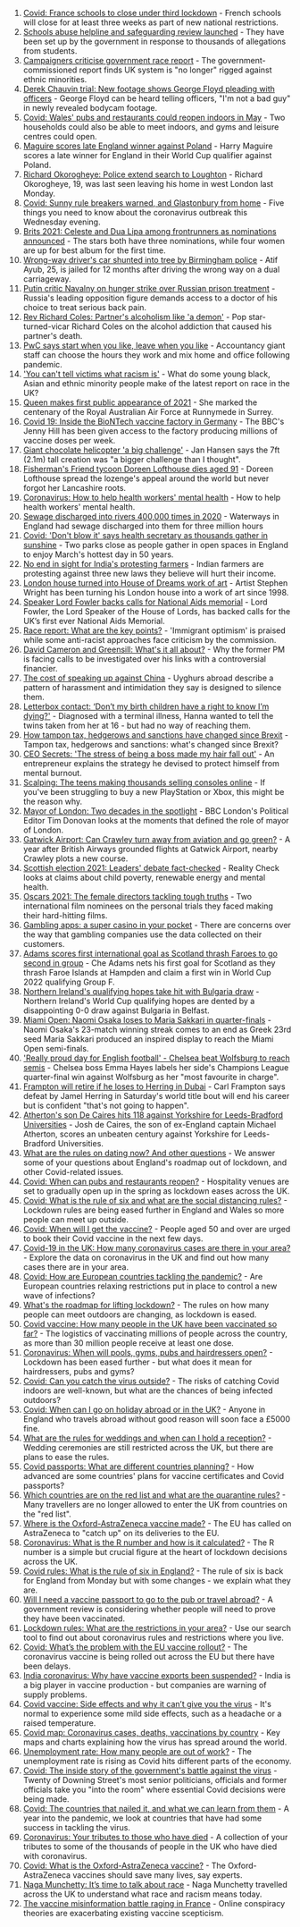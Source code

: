 1. [Covid: France schools to close under third lockdown](https://www.bbc.co.uk/news/world-europe-56597319) - French schools will close for at least three weeks as part of new national restrictions.
2. [Schools abuse helpline and safeguarding review launched](https://www.bbc.co.uk/news/education-56588166) - They have been set up by the government in response to thousands of allegations from students.
3. [Campaigners criticise government race report](https://www.bbc.co.uk/news/uk-56592331) - The government-commissioned report finds UK system is "no longer" rigged against ethnic minorities.
4. [Derek Chauvin trial: New footage shows George Floyd pleading with officers](https://www.bbc.co.uk/news/world-us-canada-56594099) - George Floyd can be heard telling officers, "I'm not a bad guy" in newly revealed bodycam footage.
5. [Covid: Wales' pubs and restaurants could reopen indoors in May](https://www.bbc.co.uk/news/uk-wales-politics-56594315) - Two households could also be able to meet indoors, and gyms and leisure centres could open.
6. [Maguire scores late England winner against Poland](https://www.bbc.co.uk/sport/football/56505758) - Harry Maguire scores a late winner for England in their World Cup qualifier against Poland.
7. [Richard Okorogheye: Police extend search to Loughton](https://www.bbc.co.uk/news/uk-england-london-56597664) - Richard Okorogheye, 19, was last seen leaving his home in west London last Monday.
8. [Covid: Sunny rule breakers warned, and Glastonbury from home](https://www.bbc.co.uk/news/uk-56588841) - Five things you need to know about the coronavirus outbreak this Wednesday evening.
9. [Brits 2021: Celeste and Dua Lipa among frontrunners as nominations announced](https://www.bbc.co.uk/news/entertainment-arts-56592501) - The stars both have three nominations, while four women are up for best album for the first time.
10. [Wrong-way driver's car shunted into tree by Birmingham police](https://www.bbc.co.uk/news/uk-england-birmingham-56588847) - Atif Ayub, 25, is jailed for 12 months after driving the wrong way on a dual carriageway.
11. [Putin critic Navalny on hunger strike over Russian prison treatment](https://www.bbc.co.uk/news/world-europe-56595560) - Russia's leading opposition figure demands access to a doctor of his choice to treat serious back pain.
12. [Rev Richard Coles: Partner's alcoholism like 'a demon'](https://www.bbc.co.uk/news/uk-england-northamptonshire-56591623) - Pop star-turned-vicar Richard Coles on the alcohol addiction that caused his partner's death.
13. [PwC says start when you like, leave when you like](https://www.bbc.co.uk/news/business-56591189) - Accountancy giant staff can choose the hours they work and mix home and office following pandemic.
14. ['You can't tell victims what racism is'](https://www.bbc.co.uk/news/uk-56595883) - What do some young black, Asian and ethnic minority people make of the latest report on race in the UK?
15. [Queen makes first public appearance of 2021](https://www.bbc.co.uk/news/uk-56590793) - She marked the centenary of the Royal Australian Air Force at Runnymede in Surrey.
16. [Covid 19: Inside the BioNTech vaccine factory in Germany](https://www.bbc.co.uk/news/world-europe-56590684) - The BBC's Jenny Hill has been given access to the factory producing millions of vaccine doses per week.
17. [Giant chocolate helicopter 'a big challenge'](https://www.bbc.co.uk/news/uk-england-lincolnshire-56589889) - Jan Hansen says the 7ft (2.1m) tall creation was "a bigger challenge than I thought".
18. [Fisherman's Friend tycoon Doreen Lofthouse dies aged 91](https://www.bbc.co.uk/news/uk-england-lancashire-56587841) - Doreen Lofthouse spread the lozenge's appeal around the world but never forgot her Lancashire roots.
19. [Coronavirus: How to help health workers' mental health](https://www.bbc.co.uk/news/health-56504442) - How to help health workers' mental health.
20. [Sewage discharged into rivers 400,000 times in 2020](https://www.bbc.co.uk/news/science-environment-56590219) - Waterways in England had sewage discharged into them for three million hours
21. [Covid: 'Don't blow it' says health secretary as thousands gather in sunshine](https://www.bbc.co.uk/news/uk-england-56588196) - Two parks close as people gather in open spaces in England to enjoy March's hottest day in 50 years.
22. [No end in sight for India's protesting farmers](https://www.bbc.co.uk/news/world-asia-india-56520138) - Indian farmers are protesting against three new laws they believe will hurt their income.
23. [London house turned into House of Dreams work of art](https://www.bbc.co.uk/news/uk-england-london-56582064) - Artist Stephen Wright has been turning his London house into a work of art since 1998.
24. [Speaker Lord Fowler backs calls for National Aids memorial](https://www.bbc.co.uk/news/uk-politics-56578990) - Lord Fowler, the Lord Speaker of the House of Lords, has backed calls for the UK’s first ever National Aids Memorial.
25. [Race report: What are the key points?](https://www.bbc.co.uk/news/uk-56595004) - 'Immigrant optimism' is praised while some anti-racist approaches face criticism by the commission.
26. [David Cameron and Greensill: What's it all about?](https://www.bbc.co.uk/news/uk-politics-56578838) - Why the former PM is facing calls to be investigated over his links with a controversial financier.
27. [The cost of speaking up against China](https://www.bbc.co.uk/news/world-asia-china-56563449) - Uyghurs abroad describe a pattern of harassment and intimidation they say is designed to silence them.
28. [Letterbox contact: ‘Don’t my birth children have a right to know I’m dying?'](https://www.bbc.co.uk/news/stories-56576285) - Diagnosed with a terminal illness, Hanna wanted to tell the twins taken from her at 16 - but had no way of reaching them.
29. [How tampon tax, hedgerows and sanctions have changed since Brexit](https://www.bbc.co.uk/news/uk-politics-56580419) - Tampon tax, hedgerows and sanctions: what's changed since Brexit?
30. [CEO Secrets: 'The stress of being a boss made my hair fall out'](https://www.bbc.co.uk/news/business-56491743) - An entrepreneur explains the strategy he devised to protect himself from mental burnout.
31. [Scalping: The teens making thousands selling consoles online](https://www.bbc.co.uk/news/newsbeat-56270058) - If you've been struggling to buy a new PlayStation or Xbox, this might be the reason why.
32. [Mayor of London: Two decades in the spotlight](https://www.bbc.co.uk/news/uk-england-london-55189622) - BBC London's Political Editor Tim Donovan looks at the moments that defined the role of mayor of London.
33. [Gatwick Airport: Can Crawley turn away from aviation and go green?](https://www.bbc.co.uk/news/uk-england-sussex-56486632) - A year after British Airways grounded flights at Gatwick Airport, nearby Crawley plots a new course.
34. [Scottish election 2021: Leaders' debate fact-checked](https://www.bbc.co.uk/news/56583531) - Reality Check looks at claims about child poverty, renewable energy and mental health.
35. [Oscars 2021: The female directors tackling tough truths](https://www.bbc.co.uk/news/entertainment-arts-56564427) - Two international film nominees on the personal trials they faced making their hard-hitting films.
36. [Gambling apps: a super casino in your pocket](https://www.bbc.co.uk/news/technology-56580411) - There are concerns over the way that gambling companies use the data collected on their customers.
37. [Adams scores first international goal as Scotland thrash Faroes to go second in group](https://www.bbc.co.uk/sport/football/56505762) - Che Adams nets his first goal for Scotland as they thrash Faroe Islands at Hampden and claim a first win in World Cup 2022 qualifying Group F.
38. [Northern Ireland's qualifying hopes take hit with Bulgaria draw](https://www.bbc.co.uk/sport/football/56505760) - Northern Ireland's World Cup qualifying hopes are dented by a disappointing 0-0 draw against Bulgaria in Belfast.
39. [Miami Open: Naomi Osaka loses to Maria Sakkari in quarter-finals](https://www.bbc.co.uk/sport/tennis/56594553) - Naomi Osaka's 23-match winning streak comes to an end as Greek 23rd seed Maria Sakkari produced an inspired display to reach the Miami Open semi-finals.
40. ['Really proud day for English football' - Chelsea beat Wolfsburg to reach semis](https://www.bbc.co.uk/sport/football/56568543) - Chelsea boss Emma Hayes labels her side's Champions League quarter-final win against Wolfsburg as her "most favourite in charge".
41. [Frampton will retire if he loses to Herring in Dubai](https://www.bbc.co.uk/sport/boxing/56588413) - Carl Frampton says defeat by Jamel Herring in Saturday's world title bout will end his career but is confident "that's not going to happen".
42. [Atherton's son De Caires hits 118 against Yorkshire for Leeds-Bradford Universities](https://www.bbc.co.uk/sport/cricket/56586817) - Josh de Caires, the son of ex-England captain Michael Atherton, scores an unbeaten century against Yorkshire for Leeds-Bradford Universities.
43. [What are the rules on dating now? And other questions](https://www.bbc.co.uk/news/world-asia-china-51176409) - We answer some of your questions about England's roadmap out of lockdown, and other Covid-related issues.
44. [Covid: When can pubs and restaurants reopen?](https://www.bbc.co.uk/news/business-52977388) - Hospitality venues are set to gradually open up in the spring as lockdown eases across the UK.
45. [Covid: What is the rule of six and what are the social distancing rules?](https://www.bbc.co.uk/news/uk-51506729) - Lockdown rules are being eased further in England and Wales so more people can meet up outside.
46. [Covid: When will I get the vaccine?](https://www.bbc.co.uk/news/health-55045639) - People aged 50 and over are urged to book their Covid vaccine in the next few days.
47. [Covid-19 in the UK: How many coronavirus cases are there in your area?](https://www.bbc.co.uk/news/uk-51768274) - Explore the data on coronavirus in the UK and find out how many cases there are in your area.
48. [Covid: How are European countries tackling the pandemic?](https://www.bbc.co.uk/news/explainers-53640249) - Are European countries relaxing restrictions put in place to control a new wave of infections?
49. [What's the roadmap for lifting lockdown?](https://www.bbc.co.uk/news/explainers-52530518) - The rules on how many people can meet outdoors are changing, as lockdown is eased.
50. [Covid vaccine: How many people in the UK have been vaccinated so far?](https://www.bbc.co.uk/news/health-55274833) - The logistics of vaccinating millions of people across the country, as more than 30 million people receive at least one dose.
51. [Coronavirus: When will pools, gyms, pubs and hairdressers open?](https://www.bbc.co.uk/news/explainers-53349989) - Lockdown has been eased further - but what does it mean for hairdressers, pubs and gyms?
52. [Covid: Can you catch the virus outside?](https://www.bbc.co.uk/news/explainers-55680305) - The risks of catching Covid indoors are well-known, but what are the chances of being infected outdoors?
53. [Covid: When can I go on holiday abroad or in the UK?](https://www.bbc.co.uk/news/explainers-52646738) - Anyone in England who travels abroad without good reason will soon face a £5000 fine.
54. [What are the rules for weddings and when can I hold a reception?](https://www.bbc.co.uk/news/explainers-52811509) - Wedding ceremonies are still restricted across the UK, but there are plans to ease the rules.
55. [Covid passports: What are different countries planning?](https://www.bbc.co.uk/news/world-europe-56522408) - How advanced are some countries' plans for vaccine certificates and Covid passports?
56. [Which countries are on the red list and what are the quarantine rules?](https://www.bbc.co.uk/news/explainers-52544307) - Many travellers are no longer allowed to enter the UK from countries on the "red list".
57. [Where is the Oxford-AstraZeneca vaccine made?](https://www.bbc.co.uk/news/56483766) - The EU has called on AstraZeneca to "catch up" on its deliveries to the EU.
58. [Coronavirus: What is the R number and how is it calculated?](https://www.bbc.co.uk/news/health-52473523) - The R number is a simple but crucial figure at the heart of lockdown decisions across the UK.
59. [Covid rules: What is the rule of six in England?](https://www.bbc.co.uk/news/health-56526587) - The rule of six is back for England from Monday but with some changes - we explain what they are.
60. [Will I need a vaccine passport to go to the pub or travel abroad?](https://www.bbc.co.uk/news/explainers-55718553) - A government review is considering whether people will need to prove they have been vaccinated.
61. [Lockdown rules: What are the restrictions in your area?](https://www.bbc.co.uk/news/uk-54373904) - Use our search tool to find out about coronavirus rules and restrictions where you live.
62. [Covid: What’s the problem with the EU vaccine rollout?](https://www.bbc.co.uk/news/explainers-52380823) - The coronavirus vaccine is being rolled out across the EU but there have been delays.
63. [India coronavirus: Why have vaccine exports been suspended?](https://www.bbc.co.uk/news/world-asia-india-55571793) - India is a big player in vaccine production - but companies are warning of supply problems.
64. [Covid vaccine: Side effects and why it can’t give you the virus](https://www.bbc.co.uk/news/health-56437270) - It's normal to experience some mild side effects, such as a headache or a raised temperature.
65. [Covid map: Coronavirus cases, deaths, vaccinations by country](https://www.bbc.co.uk/news/world-51235105) - Key maps and charts explaining how the virus has spread around the world.
66. [Unemployment rate: How many people are out of work?](https://www.bbc.co.uk/news/business-52660591) - The unemployment rate is rising as Covid hits different parts of the economy.
67. [Covid: The inside story of the government's battle against the virus](https://www.bbc.co.uk/news/uk-politics-56361599) - Twenty of Downing Street's most senior politicians, officials and former officials take you "into the room" where essential Covid decisions were being made.
68. [Covid: The countries that nailed it, and what we can learn from them](https://www.bbc.co.uk/news/uk-56455030) - A year into the pandemic, we look at countries that have had some success in tackling the virus.
69. [Coronavirus: Your tributes to those who have died](https://www.bbc.co.uk/news/uk-52676411) - A collection of your tributes to some of the thousands of people in the UK who have died with coronavirus.
70. [Covid: What is the Oxford-AstraZeneca vaccine?](https://www.bbc.co.uk/news/health-55302595) - The Oxford-AstraZeneca vaccines should save many lives, say experts.
71. [Naga Munchetty: It’s time to talk about race](https://www.bbc.co.uk/news/stories-56253480) - Naga Munchetty travelled across the UK to understand what race and racism means today.
72. [The vaccine misinformation battle raging in France](https://www.bbc.co.uk/news/blogs-trending-56526265) - Online conspiracy theories are exacerbating existing vaccine scepticism.
